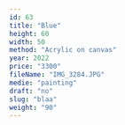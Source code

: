 ```yaml
---
id: 63
title: "Blue"
height: 60
width: 50
method: "Acrylic on canvas"
year: 2022
price: "3300"
fileName: "IMG_3284.JPG"
medie: "painting"
draft: "no"
slug: "blaa"
weight: "90"
---
```

